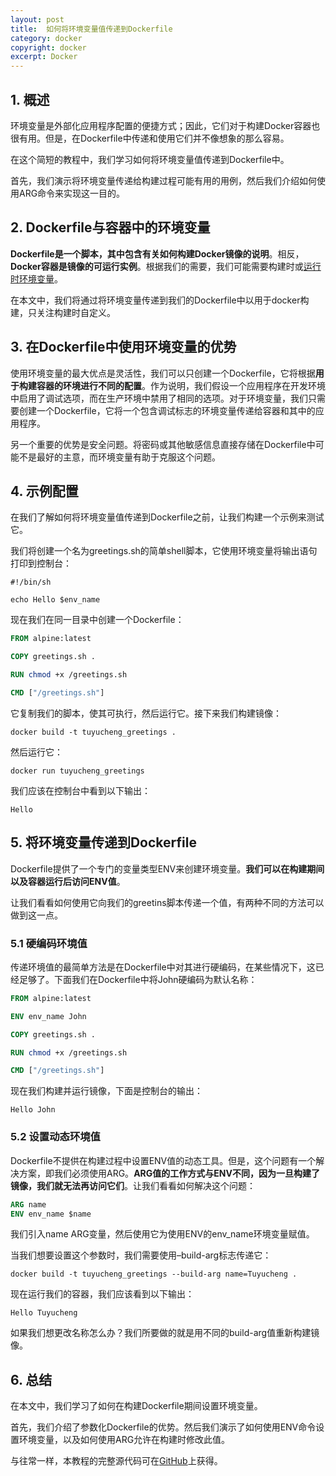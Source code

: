```yaml
---
layout: post
title:  如何将环境变量值传递到Dockerfile
category: docker
copyright: docker
excerpt: Docker
---
```


## 1. 概述

环境变量是外部化应用程序配置的便捷方式；因此，它们对于构建Docker容器也很有用。但是，在Dockerfile中传递和使用它们并不像想象的那么容易。

在这个简短的教程中，我们学习如何将环境变量值传递到Dockerfile中。

首先，我们演示将环境变量传递给构建过程可能有用的用例，然后我们介绍如何使用ARG命令来实现这一目的。

## 2. Dockerfile与容器中的环境变量

**Dockerfile是一个脚本，其中包含有关如何构建Docker镜像的说明**。相反，**Docker容器是镜像的可运行实例**。根据我们的需要，我们可能需要构建时或[运行时环境变量]()。

在本文中，我们将通过将环境变量传递到我们的Dockerfile中以用于docker构建，只关注构建时自定义。

## 3. 在Dockerfile中使用环境变量的优势

使用环境变量的最大优点是灵活性，我们可以只创建一个Dockerfile，它将根据**用于构建容器的环境进行不同的配置**。作为说明，我们假设一个应用程序在开发环境中启用了调试选项，而在生产环境中禁用了相同的选项。对于环境变量，我们只需要创建一个Dockerfile，它将一个包含调试标志的环境变量传递给容器和其中的应用程序。

另一个重要的优势是安全问题。将密码或其他敏感信息直接存储在Dockerfile中可能不是最好的主意，而环境变量有助于克服这个问题。

## 4. 示例配置

在我们了解如何将环境变量值传递到Dockerfile之前，让我们构建一个示例来测试它。

我们将创建一个名为greetings.sh的简单shell脚本，它使用环境变量将输出语句打印到控制台：

```shell
#!/bin/sh

echo Hello $env_name
```

现在我们在同一目录中创建一个Dockerfile：

```dockerfile
FROM alpine:latest

COPY greetings.sh .

RUN chmod +x /greetings.sh

CMD ["/greetings.sh"]
```

它复制我们的脚本，使其可执行，然后运行它。接下来我们构建镜像：

```shell
docker build -t tuyucheng_greetings .
```

然后运行它：

```shell
docker run tuyucheng_greetings
```

我们应该在控制台中看到以下输出：

```shell
Hello
```

## 5. 将环境变量传递到Dockerfile

Dockerfile提供了一个专门的变量类型ENV来创建环境变量。**我们可以在构建期间以及容器运行后访问ENV值**。

让我们看看如何使用它向我们的greetins脚本传递一个值，有两种不同的方法可以做到这一点。

### 5.1 硬编码环境值

传递环境值的最简单方法是在Dockerfile中对其进行硬编码，在某些情况下，这已经足够了。下面我们在Dockerfile中将John硬编码为默认名称：

```dockerfile
FROM alpine:latest

ENV env_name John

COPY greetings.sh .

RUN chmod +x /greetings.sh

CMD ["/greetings.sh"]
```

现在我们构建并运行镜像，下面是控制台的输出：

```shell
Hello John
```

### 5.2 设置动态环境值

Dockerfile不提供在构建过程中设置ENV值的动态工具。但是，这个问题有一个解决方案，即我们必须使用ARG。**ARG值的工作方式与ENV不同，因为一旦构建了镜像，我们就无法再访问它们**。让我们看看如何解决这个问题：

```dockerfile
ARG name
ENV env_name $name
```

我们引入name ARG变量，然后使用它为使用ENV的env_name环境变量赋值。 

当我们想要设置这个参数时，我们需要使用–build-arg标志传递它：

```shell
docker build -t tuyucheng_greetings --build-arg name=Tuyucheng .
```

现在运行我们的容器，我们应该看到以下输出：

```shell
Hello Tuyucheng
```

如果我们想更改名称怎么办？我们所要做的就是用不同的build-arg值重新构建镜像。

## 6. 总结

在本文中，我们学习了如何在构建Dockerfile期间设置环境变量。

首先，我们介绍了参数化Dockerfile的优势。然后我们演示了如何使用ENV命令设置环境变量，以及如何使用ARG允许在构建时修改此值。

与往常一样，本教程的完整源代码可在[GitHub](https://github.com/tuyucheng7/taketoday-tutorial4j/tree/master/docker-modules)上获得。